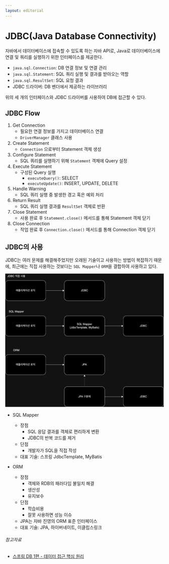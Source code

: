 ```yaml
---
layout: editorial
---
```


# JDBC(Java Database Connectivity)

자바에서 데이터베이스에 접속할 수 있도록 하는 자바 API로, Java로 데이터베이스에 연결 및 쿼리를 실행하기 위한 인터페이스를 제공한다.

- `java.sql.Connection`: DB 연결 정보 및 연결 관리
- `java.sql.Statement`: SQL 쿼리 실행 및 결과를 받아오는 역할
- `java.sql.ResultSet`: SQL 요청 결과
- JDBC 드라이버: DB 벤더에서 제공하는 라이브러리

위의 세 개의 인터페이스와 JDBC 드라이버를 사용하여 DB에 접근할 수 있다.

## JDBC Flow

1. Get Connection
    - 필요한 연결 정보를 가지고 데이터베이스 연결
    - `DriverManager` 클래스 사용
2. Create Statement
    - `Connection` 으로부터 Statement 객체 생성
3. Configure Statement
    - SQL 쿼리를 실행하기 위해 `Statement` 객체에 Query 설정
4. Execute Statement
    - 구성된 Query 실행
        - `executeQuery()`: SELECT
        - `executeUpdate()`: INSERT, UPDATE, DELETE
5. Handle Warning
    - SQL 쿼리 실행 중 발생한 경고 혹은 예외 처리
6. Return Result
    - SQL 쿼리 실행 결과를 `ResultSet` 객체로 반환
7. Close Statement
    - 사용 완료 후 `Statement.close()` 메서드를 통해 Statement 객체 닫기
8. Close Connection
    - 작업 완료 후 `Connection.close()` 메서드를 통해 Connection 객체 닫기

## JDBC의 사용

JDBC는 여러 문제를 해결해주었지만 오래된 기술이고 사용하는 방법이 복잡하기 때문에, 최근에는 직접 사용하는 것보다는 `SQL Mapper`나 `ORM`을 결합하여 사용하고 있다.

![JDBC에 접근하는 여러 방법](image/jdbc_access.png)

- SQL Mapper
    - 장점
        - SQL 응답 결과를 객체로 편리하게 변환
        - JDBC의 반복 코드를 제거
    - 단점
        - 개발자가 SQL을 직접 작성
    - 대표 기술: 스프링 JdbcTemplate, MyBatis

- ORM
    - 장점
        - 객체와 RDB의 패러다임 불일치 해결
        - 생산성
        - 유지보수
    - 단점
        - 학습비용
        - 잘못 사용하면 성능 이슈
    - JPA는 자바 진영의 ORM 표준 인터페이스
    - 대표 기술: JPA, 하이버네이트, 이클립스링크

###### 참고자료

- [스프링 DB 1편 - 데이터 접근 핵심 원리](https://www.inflearn.com/course/스프링-db-1)
